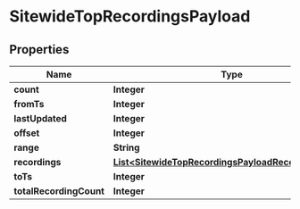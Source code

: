 

# SitewideTopRecordingsPayload


## Properties

| Name | Type | Description | Notes |
|------------ | ------------- | ------------- | -------------|
|**count** | **Integer** |  |  |
|**fromTs** | **Integer** |  |  |
|**lastUpdated** | **Integer** |  |  |
|**offset** | **Integer** |  |  |
|**range** | **String** |  |  |
|**recordings** | [**List&lt;SitewideTopRecordingsPayloadRecordingsInner&gt;**](SitewideTopRecordingsPayloadRecordingsInner.md) |  |  |
|**toTs** | **Integer** |  |  |
|**totalRecordingCount** | **Integer** |  |  |



